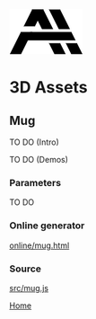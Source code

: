 <img class="logo" src="../assets/logo/logo.png">


# 3D Assets


## Mug

TO DO (Intro)

TO DO (Demos)

<!--
This texture immitates the grains of a rough concrete 
surface. It is designed to be used as normap map node on
a mesh with material with tangents. Click on a snapshot to
open it online.

<p class="gallery">

	<a class="style-block nocaption" href="../online/concrete.html?scale=2&density=0.5&bump=1.72&seed=0">
		<img src="images/concrete-1.png">
	</a>

	<a class="style-block nocaption" href="../online/concrete.html?scale=0&density=0.63&bump=2&seed=0">
		<img src="images/concrete-2.png">
	</a>

	<a class="style-block nocaption" href="../online/concrete.html?scale=2.6&density=0.14&bump=-2&seed=0">
		<img src="images/concrete-3.png">
	</a>

</p>
->>

### Code example

TO DO

<!--
```js
import { concrete } from "tsl-textures/concrete.js";

model.material.normalNode = concrete ( {
	scale: 2,
	density: 0.5,
	bump: 0.5,
	seed: 0
} );
```
-->


### Parameters

TO DO

<!--
* `scale` &ndash; level of details of the pattern, higher value generates finer details, [0, 4]
* `density` &ndash; pattern density [0,1]
* `bump` &ndash; bumpiness (height) of grains, negative bumps make dents [-2,2]
* `seed` &ndash; number for the random generator, each value generates specific pattern
-->

### Online generator

[online/mug.html](../online/mug.html)

### Source

[src/mug.js](https://github.com/boytchev/assets/blob/main/src/mug.js)

		
<div class="footnote">
	<a href="../">Home</a>
</div>
